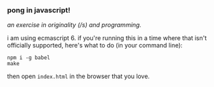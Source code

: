 ### pong in javascript!
*an exercise in originality (/s) and programming.*

i am using ecmascript 6. if you're running this in a time
where that isn't officially supported, here's what to do
(in your command line):

```
npm i -g babel
make
```

then open `index.html` in the browser that you love.
